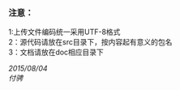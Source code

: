 ### 注意：
1:上传文件编码统一采用UTF-8格式  
2：源代码请放在src目录下，按内容起有意义的包名  
3：文档请放在doc相应目录下  
  
*2015/08/04*  
*付骋*  

